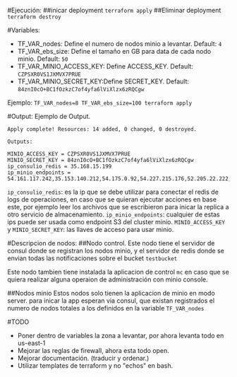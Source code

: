 #Ejecución:
##inicar deployment
`terraform apply`
##Eliminar deployment
`terraform destroy`


#Variables:
* TF_VAR_nodes: Define el numero de nodos minio a levantar. Default: `4`
* TF_VAR_ebs_size: Define el tamaño en GB para data de cada nodo minio. Default: `50`
* TF_VAR_MINIO_ACCESS_KEY: Define ACCESS_KEY. Default: `CZPSXR0VS1JXMVX7PRUE`
* TF_VAR_MINIO_SECRET_KEY:Define SECRET_KEY. Default: `84znI0cO+BC1fOzkzC7of4yfa6lViXlzx6zRQCgw`

Ejemplo:
`TF_VAR_nodes=8 TF_VAR_ebs_size=100 terraform apply`

#Output:
Ejemplo de Output.

```
Apply complete! Resources: 14 added, 0 changed, 0 destroyed.

Outputs:

MINIO_ACCESS_KEY = CZPSXR0VS1JXMVX7PRUE
MINIO_SECRET_KEY = 84znI0cO+BC1fOzkzC7of4yfa6lViXlzx6zRQCgw
ip_consulio_redis = 35.168.15.199
ip_minio_endpoints = 54.161.117.242,35.153.140.212,54.175.0.92,54.227.215.176,52.205.22.222,34.238.143.63,54.157.28.96,34.207.217.81
```

`ip_consulio_redis`: es la ip que se debe utilizar para conectar el redis de logs de operaciones, en caso que se quieran ejecutar acciones en base este, por ejemplo leer los archivos que se escribieron para inicar la replica a otro servicio de almacenamiento.
 `ip_minio_endpoints`: cualquier de estas ips puede ser usada como endpoint S3 del cluster minio.
 `MINIO_ACCESS_KEY` y `MINIO_SECRET_KEY`: las llaves de acceso para usar minio.


#Descripcion de nodos:
##Nodo control.
Este nodo tiene el servidor de consul donde se registran los nodos minio, y el servidor de redis donde se envian todas las notificaciones sobre el bucket `testbucket`

Este nodo tambien tiene instalada la aplicacion de control `mc` en caso que se quiera realizar alguna operaion de administración con minio console.

##Nodos minio
Estos nodos solo tienen la aplicacion de minio en modo server.
para inicar la app esperan via consul, que existan registrados el numero de nodos totales a los definidos en la variable `TF_VAR_nodes` 

#TODO
* Poner dentro de variables la zona a levantar, por ahora levanta todo en us-east-1
* Mejorar las reglas de firewall, ahora esta todo open.
* Mejorar documentación. (traducir y ordenar.)
* Utilizar templates de terraform y no "echos" en bash.
